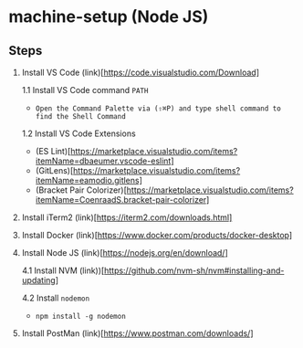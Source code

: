 # machine-setup (Node JS)

## Steps

1. Install VS Code (link)[https://code.visualstudio.com/Download]

   1.1 Install VS Code command `PATH`
   
      *  `Open the Command Palette via (⇧⌘P) and type shell command to find the Shell Command`
   
   1.2 Install VS Code Extensions
     
      * (ES Lint)[https://marketplace.visualstudio.com/items?itemName=dbaeumer.vscode-eslint]
      * (GitLens)[https://marketplace.visualstudio.com/items?itemName=eamodio.gitlens]
      * (Bracket Pair Colorizer)[https://marketplace.visualstudio.com/items?itemName=CoenraadS.bracket-pair-colorizer]

2. Install iTerm2 (link)[https://iterm2.com/downloads.html]

3. Install Docker (link)[https://www.docker.com/products/docker-desktop]

4. Install Node JS (link)[https://nodejs.org/en/download/]
   
   4.1 Install NVM (link))[https://github.com/nvm-sh/nvm#installing-and-updating]

   4.2 Install `nodemon` 
   
      * `npm install -g nodemon`
      
5. Install PostMan (link)[https://www.postman.com/downloads/]
